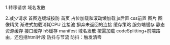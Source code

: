 1.转移请求
域名发散

2.减少请求
首图连缓域按防
首页
 占位加载和滚动懒加载
 js后置 css前置
图片
  图像精灵
  渐进式加载消耗CPU
连接池
  摒弃未返回的连接
缓存策略
  服务端缓存
  静态资源缓存 接口缓存
  h5缓存 manifest
域名发散
按需加载
  codeSplitting+前端路由，还包括html片段
防抖与节流
  防抖：触发清零
